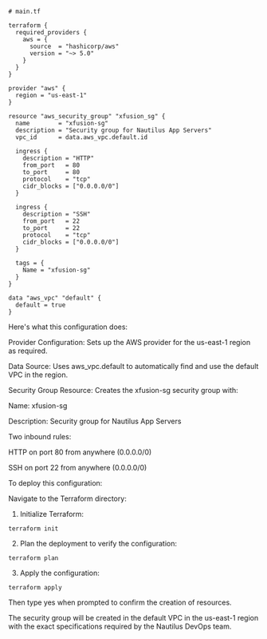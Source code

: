 ```
# main.tf

terraform {
  required_providers {
    aws = {
      source  = "hashicorp/aws"
      version = "~> 5.0"
    }
  }
}

provider "aws" {
  region = "us-east-1"
}

resource "aws_security_group" "xfusion_sg" {
  name        = "xfusion-sg"
  description = "Security group for Nautilus App Servers"
  vpc_id      = data.aws_vpc.default.id

  ingress {
    description = "HTTP"
    from_port   = 80
    to_port     = 80
    protocol    = "tcp"
    cidr_blocks = ["0.0.0.0/0"]
  }

  ingress {
    description = "SSH"
    from_port   = 22
    to_port     = 22
    protocol    = "tcp"
    cidr_blocks = ["0.0.0.0/0"]
  }

  tags = {
    Name = "xfusion-sg"
  }
}

data "aws_vpc" "default" {
  default = true
}
```

Here's what this configuration does:

Provider Configuration: Sets up the AWS provider for the us-east-1 region as required.

Data Source: Uses aws_vpc.default to automatically find and use the default VPC in the region.

Security Group Resource: Creates the xfusion-sg security group with:

Name: xfusion-sg

Description: Security group for Nautilus App Servers

Two inbound rules:

HTTP on port 80 from anywhere (0.0.0.0/0)

SSH on port 22 from anywhere (0.0.0.0/0)

To deploy this configuration:

Navigate to the Terraform directory:

1. Initialize Terraform:

```
terraform init
```

2. Plan the deployment to verify the configuration:
```
terraform plan
```

3. Apply the configuration:
```
terraform apply
```

Then type yes when prompted to confirm the creation of resources.

The security group will be created in the default VPC in the us-east-1 region with the exact specifications required by the Nautilus DevOps team.